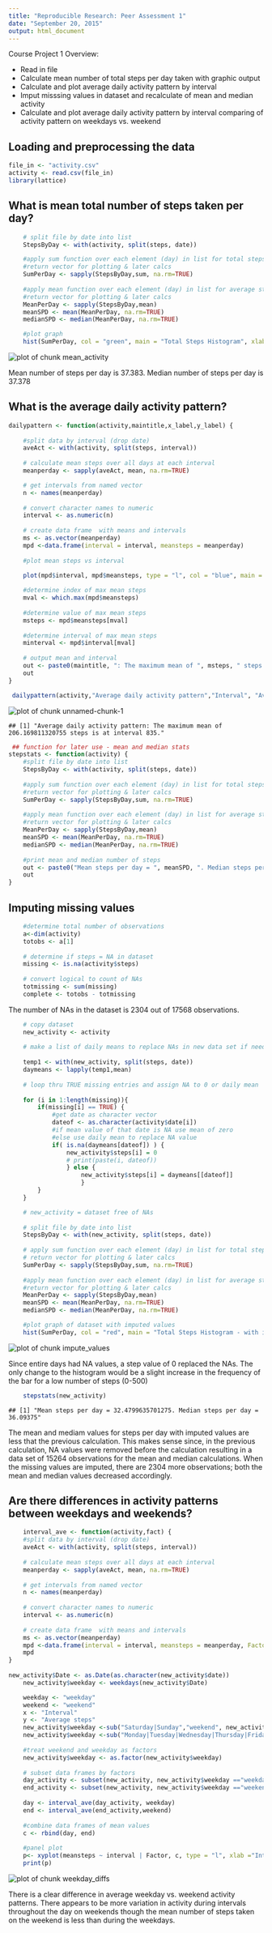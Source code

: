 ```yaml
---
title: "Reproducible Research: Peer Assessment 1"
date: "September 20, 2015"
output: html_document
---
```


Course Project 1 Overview: 
- Read in file
- Calculate mean number of total steps per day taken with graphic output 
- Calculate and plot average daily activity pattern by interval
- Imput misssing values in dataset and recalculate of mean and median activity
- Calculate and plot average daily activity pattern by interval comparing of activity pattern on weekdays vs. weekend

## Loading and preprocessing the data


```r
file_in <- "activity.csv" 
activity <- read.csv(file_in)
library(lattice)
```


## What is mean total number of steps taken per day?



```r
    # split file by date into list
    StepsByDay <- with(activity, split(steps, date))

    #apply sum function over each element (day) in list for total steps
    #return vector for plotting & later calcs
    SumPerDay <- sapply(StepsByDay,sum, na.rm=TRUE)
    
    #apply mean function over each element (day) in list for average steps/day
    #return vector for plotting & later calcs
    MeanPerDay <- sapply(StepsByDay,mean)
    meanSPD <- mean(MeanPerDay, na.rm=TRUE)
    medianSPD <- median(MeanPerDay, na.rm=TRUE)

    #plot graph
    hist(SumPerDay, col = "green", main = "Total Steps Histogram", xlab = "Total Steps per Day")
```

![plot of chunk mean_activity](figure/mean_activity-1.png) 

Mean number of steps per day is 37.383. Median number of steps per day is 37.378

## What is the average daily activity pattern?

```r
dailypattern <- function(activity,maintitle,x_label,y_label) {
    
    #split data by interval (drop date)
    aveAct <- with(activity, split(steps, interval))
    
    # calculate mean steps over all days at each interval
    meanperday <- sapply(aveAct, mean, na.rm=TRUE)

    # get intervals from named vector
    n <- names(meanperday)
    
    # convert character names to numeric
    interval <- as.numeric(n)
    
    # create data frame  with means and intervals
    ms <- as.vector(meanperday)
    mpd <-data.frame(interval = interval, meansteps = meanperday)
    
    #plot mean steps vs interval

    plot(mpd$interval, mpd$meansteps, type = "l", col = "blue", main = maintitle, xlab = x_label, ylab = y_label)
    
    #determine index of max mean steps
    mval <- which.max(mpd$meansteps)
    
    #determine value of max mean steps
    msteps <- mpd$meansteps[mval]
    
    #determine interval of max mean steps
    minterval <- mpd$interval[mval]
    
    # output mean and interval
    out <- paste0(maintitle, ": The maximum mean of ", msteps, " steps is at interval ", minterval, ".")
    out
}
```


```r
 dailypattern(activity,"Average daily activity pattern","Interval", "Average Steps")
```

![plot of chunk unnamed-chunk-1](figure/unnamed-chunk-1-1.png) 

```
## [1] "Average daily activity pattern: The maximum mean of 206.169811320755 steps is at interval 835."
```


```r
 ## function for later use - mean and median stats
stepstats <- function(activity) {
    #split file by date into list
    StepsByDay <- with(activity, split(steps, date))
    
    #apply sum function over each element (day) in list for total steps
    #return vector for plotting & later calcs
    SumPerDay <- sapply(StepsByDay,sum, na.rm=TRUE)
    
    #apply mean function over each element (day) in list for average steps/day
    #return vector for plotting & later calcs
    MeanPerDay <- sapply(StepsByDay,mean)
    meanSPD <- mean(MeanPerDay, na.rm=TRUE)
    medianSPD <- median(MeanPerDay, na.rm=TRUE)
    
    #print mean and median number of steps
    out <- paste0("Mean steps per day = ", meanSPD, ". Median steps per day = ", medianSPD)
    out
}
```
## Imputing missing values

```r
    #determine total number of observations
    a<-dim(activity)
    totobs <- a[1]
    
    # determine if steps = NA in dataset
    missing <- is.na(activity$steps)
    
    # convert logical to count of NAs
    totmissing <- sum(missing)
    complete <- totobs - totmissing
```

The number of NAs in the dataset is 2304 out of 17568 observations.


```r
    # copy dataset
    new_activity <- activity
    
    # make a list of daily means to replace NAs in new data set if needed
    
    temp1 <- with(new_activity, split(steps, date))
    daymeans <- lapply(temp1,mean)
    
    # loop thru TRUE missing entries and assign NA to 0 or daily mean
    
    for (i in 1:length(missing)){
        if(missing[i] == TRUE) {
            #get date as character vector
            dateof <- as.character(activity$date[i])
            #if mean value of that date is NA use mean of zero
            #else use daily mean to replace NA value
            if( is.na(daymeans[dateof]) ) {
                new_activity$steps[i] = 0
                # print(paste(i, dateof))
                } else {
                    new_activity$steps[i] = daymeans[[dateof]]
                    }
        }
    }

    # new_activity = dataset free of NAs
    
    # split file by date into list
    StepsByDay <- with(new_activity, split(steps, date))
    
    # apply sum function over each element (day) in list for total steps
    # return vector for plotting & later calcs
    SumPerDay <- sapply(StepsByDay,sum, na.rm=TRUE)
    
    #apply mean function over each element (day) in list for average steps/day
    #return vector for plotting & later calcs
    MeanPerDay <- sapply(StepsByDay,mean)
    meanSPD <- mean(MeanPerDay, na.rm=TRUE)
    medianSPD <- median(MeanPerDay, na.rm=TRUE)

    #plot graph of dataset with imputed values 
    hist(SumPerDay, col = "red", main = "Total Steps Histogram - with imputed values", xlab = "Total Steps per Day")
```

![plot of chunk impute_values](figure/impute_values-1.png) 

Since entire days had NA values, a step value of 0 replaced the NAs. The only change to the histogram would be a slight increase in the frequency of the bar for a low number of steps (0-500)

```r
    stepstats(new_activity)
```

```
## [1] "Mean steps per day = 32.4799635701275. Median steps per day = 36.09375"
```

The mean and mediam values for steps per day with imputed values are less that the previous calculation. This makes sense since, in the previous calculation,  NA values were removed before the calculation resulting in a data set of 15264 observations for the mean and median calculations. When the missing values are imputed, there are 2304 more observations; both the mean and median values decreased accordingly.

## Are there differences in activity patterns between weekdays and weekends?


```r
    interval_ave <- function(activity,fact) {
    #split data by interval (drop date)
    aveAct <- with(activity, split(steps, interval))
    
    # calculate mean steps over all days at each interval
    meanperday <- sapply(aveAct, mean, na.rm=TRUE)
    
    # get intervals from named vector
    n <- names(meanperday)
    
    # convert character names to numeric
    interval <- as.numeric(n)
    
    # create data frame  with means and intervals
    ms <- as.vector(meanperday)
    mpd <-data.frame(interval = interval, meansteps = meanperday, Factor = fact)
    mpd
}
    
new_activity$Date <- as.Date(as.character(new_activity$date))
    new_activity$weekday <- weekdays(new_activity$Date)

    weekday <- "weekday"
    weekend <- "weekend"
    x <- "Interval"
    y <- "Average steps"
    new_activity$weekday <-sub("Saturday|Sunday","weekend", new_activity$weekday,)
    new_activity$weekday <-sub("Monday|Tuesday|Wednesday|Thursday|Friday","weekday", new_activity$weekday,)
    
    #treat weekend and weekday as factors
    new_activity$weekday <- as.factor(new_activity$weekday)
    
    # subset data frames by factors
    day_activity <- subset(new_activity, new_activity$weekday =="weekday")
    end_activity <- subset(new_activity, new_activity$weekday =="weekend")
    
    day <- interval_ave(day_activity, weekday)
    end <- interval_ave(end_activity,weekend)
    
    #combine data frames of mean values
    c <- rbind(day, end)
    
    #panel plot
    p<- xyplot(meansteps ~ interval | Factor, c, type = "l", xlab ="Interval", ylab = "Average steps")
    print(p)
```

![plot of chunk weekday_diffs](figure/weekday_diffs-1.png) 

There is a clear difference in average weekday vs. weekend activity patterns. There appears to be more variation in activity during intervals throughout the day on weekends though the mean number of steps taken on the weekend is less than during the weekdays.
